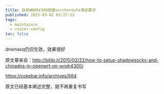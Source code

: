 ```yaml
---
title: 自用WNDR4300搭建ss+chnroute满足需求
published: 2015-03-02 03:27:23
tags:
  - maintaince
  - router-config
toc: false
---
```

dnsmasq仍旧生效，效果很好
 
原文章来自：http://bilibi.li/2015/02/22/how-to-setup-shadowsocks-and-chinadns-in-openwrt-on-wndr4300/

https://cokebar.info/archives/664


原文已经基本阐述完整，就不再重复书写